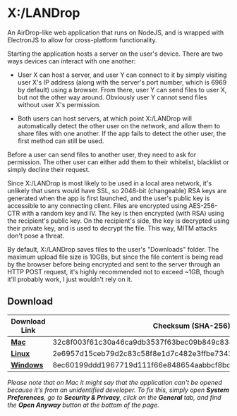 # X:/LANDrop

An AirDrop-like web application that runs on NodeJS, and is wrapped with ElectronJS to allow for cross-platform functionality.

Starting the application hosts a server on the user's device. There are two ways devices can interact with one another:

* User X can host a server, and user Y can connect to it by simply visiting user X's IP address (along with the server's port number, which is 6969 by default) using a browser. From there, user Y can send files to user X, but not the other way around. Obviously user Y cannot send files without user X's permission.

* Both users can host servers, at which point X:/LANDrop will automatically detect the other user on the network, and allow them to share files with one another. If the app fails to detect the other user, the first method can still be used.

Before a user can send files to another user, they need to ask for permission. The other user can either add them to their whitelist, blacklist or simply decline their request.

Since X:/LANDrop is most likely to be used in a local area network, it's unlikely that users would have SSL, so 2048-bit (changeable) RSA keys are generated when the app is first launched, and the user's public key is accessible to any connecting client. Files are encrypted using AES-256-CTR with a random key and IV. The key is then encrypted (with RSA) using the recipient's public key. On the recipient's side, the key is decrypted using their private key, and is used to decrypt the file. This way, MITM attacks don't pose a threat.

By default, X:/LANDrop saves files to the user's "Downloads" folder. The maximum upload file size is 10GBs, but since the file content is being read by the browser before being encrypted and sent to the server through an HTTP POST request, it's highly recommended not to exceed ~1GB, though it'll probably work, I just wouldn't rely on it.

## Download

|Download Link|Checksum (SHA-256)|
|-------------|------------------|
|[**Mac**](https://drive.google.com/open?id=1mUBLdlbrw72Iy_p28VAS5DXzdSLWZ6_1)|32c8f003f61c30a46ca9db3537f63bec09b849c83879c15fcc1be45d9b44831a|
|[**Linux**](https://drive.google.com/open?id=1G7EG9DLxTOYweQL4DYJ4PYf0HU6UvW4L)|2e6957d15ceb79d2c83c58f8e1d7c482e3ffbe734388159c6494e6bcf98f0395|
|[**Windows**](https://drive.google.com/open?id=1ZWQ0RnwH9Q2TxBCEpZkQD_0otjnSGc7f)|8ec60199ddd1967719d111f66e848654aabbcf8bd45ba65e9b70837078a2cfdb|

*Please note that on Mac it might say that the application can't be opened because it's from an unidentified developer. To fix this, simply open **System Preferences**, go to **Security & Privacy**, click on the **General** tab, and find the **Open Anyway** button at the bottom of the page.*
